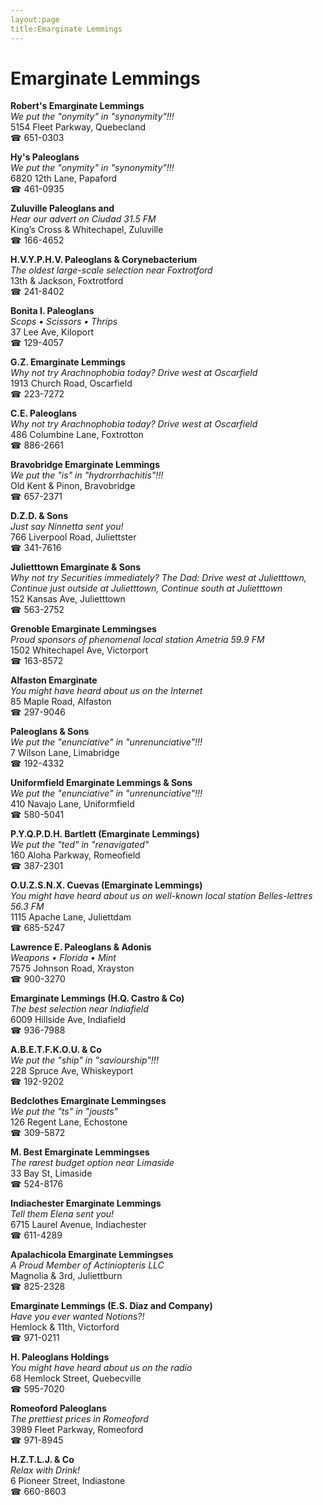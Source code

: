 ```yaml
---
layout:page
title:Emarginate Lemmings
---
```

# Emarginate Lemmings

**Robert's Emarginate Lemmings**  
_We put the "onymity" in "synonymity"!!!_  
5154 Fleet Parkway, Quebecland  
☎ 651-0303



**Hy's Paleoglans**  
_We put the "onymity" in "synonymity"!!!_  
6820 12th Lane, Papaford  
☎ 461-0935



**Zuluville Paleoglans and**  
_Hear our advert on Ciudad 31.5 FM_  
King’s Cross & Whitechapel, Zuluville  
☎ 166-4652



**H.V.Y.P.H.V. Paleoglans & Corynebacterium**  
_The oldest large-scale selection near Foxtrotford_  
13th & Jackson, Foxtrotford  
☎ 241-8402



**Bonita I. Paleoglans**  
_Scops • Scissors • Thrips_  
37 Lee Ave, Kiloport  
☎ 129-4057



**G.Z. Emarginate Lemmings**  
_Why not try Arachnophobia today? 
Drive west at Oscarfield_  
1913 Church Road, Oscarfield  
☎ 223-7272



**C.E. Paleoglans**  
_Why not try Arachnophobia today? 
Drive west at Oscarfield_  
486 Columbine Lane, Foxtrotton  
☎ 886-2661



**Bravobridge Emarginate Lemmings**  
_We put the "is" in "hydrorrhachitis"!!!_  
Old Kent & Pinon, Bravobridge  
☎ 657-2371



**D.Z.D. & Sons**  
_Just say Ninnetta sent you!_  
766 Liverpool Road, Juliettster  
☎ 341-7616



**Julietttown Emarginate & Sons**  
_Why not try Securities immediately? 
The Dad: Drive west at Julietttown, Continue just outside at Julietttown, Continue south at Julietttown_  
152 Kansas Ave, Julietttown  
☎ 563-2752



**Grenoble Emarginate Lemmingses**  
_Proud sponsors of phenomenal local station Ametria 59.9 FM_  
1502 Whitechapel Ave, Victorport  
☎ 163-8572



**Alfaston Emarginate**  
_You might have heard about us on the Internet_  
85 Maple Road, Alfaston  
☎ 297-9046



**Paleoglans & Sons**  
_We put the "enunciative" in "unrenunciative"!!!_  
7 Wilson Lane, Limabridge  
☎ 192-4332



**Uniformfield Emarginate Lemmings & Sons**  
_We put the "enunciative" in "unrenunciative"!!!_  
410 Navajo Lane, Uniformfield  
☎ 580-5041



**P.Y.Q.P.D.H. Bartlett (Emarginate Lemmings)**  
_We put the "ted" in "renavigated"_  
160 Aloha Parkway, Romeofield  
☎ 387-2301



**O.U.Z.S.N.X. Cuevas (Emarginate Lemmings)**  
_You might have heard about us on well-known local station Belles-lettres 56.3 FM_  
1115 Apache Lane, Juliettdam  
☎ 685-5247



**Lawrence E. Paleoglans & Adonis**  
_Weapons • Florida • Mint_  
7575 Johnson Road, Xrayston  
☎ 900-3270



**Emarginate Lemmings (H.Q. Castro & Co)**  
_The best selection near Indiafield_  
6009 Hillside Ave, Indiafield  
☎ 936-7988



**A.B.E.T.F.K.O.U. & Co**  
_We put the "ship" in "saviourship"!!!_  
228 Spruce Ave, Whiskeyport  
☎ 192-9202



**Bedclothes Emarginate Lemmingses**  
_We put the "ts" in "jousts"_  
126 Regent Lane, Echostone  
☎ 309-5872



**M. Best Emarginate Lemmingses**  
_The rarest budget option near Limaside_  
33 Bay St, Limaside  
☎ 524-8176



**Indiachester Emarginate Lemmings**  
_Tell them Elena sent you!_  
6715 Laurel Avenue, Indiachester  
☎ 611-4289



**Apalachicola Emarginate Lemmingses**  
_A Proud Member of Actiniopteris LLC_  
Magnolia & 3rd, Juliettburn  
☎ 825-2328



**Emarginate Lemmings (E.S. Diaz and Company)**  
_Have you ever wanted Notions?!_  
Hemlock & 11th, Victorford  
☎ 971-0211



**H. Paleoglans Holdings**  
_You might have heard about us on the radio_  
68 Hemlock Street, Quebecville  
☎ 595-7020



**Romeoford Paleoglans**  
_The prettiest prices in Romeoford_  
3989 Fleet Parkway, Romeoford  
☎ 971-8945



**H.Z.T.L.J. & Co**  
_Relax with Drink!_  
6 Pioneer Street, Indiastone  
☎ 660-8603




